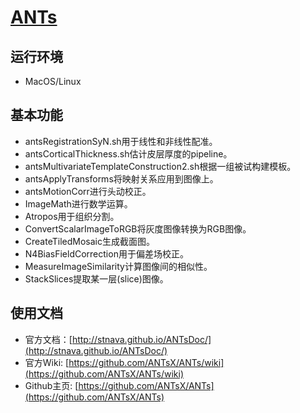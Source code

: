 # [ANTs](https://github.com/ANTsX)

## 运行环境
* MacOS/Linux

## 基本功能

* antsRegistrationSyN.sh用于线性和非线性配准。
* antsCorticalThickness.sh估计皮层厚度的pipeline。
* antsMultivariateTemplateConstruction2.sh根据一组被试构建模板。
* antsApplyTransforms将映射关系应用到图像上。
* antsMotionCorr进行头动校正。
* ImageMath进行数学运算。
* Atropos用于组织分割。
* ConvertScalarImageToRGB将灰度图像转换为RGB图像。
* CreateTiledMosaic生成截面图。
* N4BiasFieldCorrection用于偏差场校正。
* MeasureImageSimilarity计算图像间的相似性。
* StackSlices提取某一层(slice)图像。

## 使用文档

* 官方文档：[http://stnava.github.io/ANTsDoc/](http://stnava.github.io/ANTsDoc/)
* 官方Wiki: [https://github.com/ANTsX/ANTs/wiki](https://github.com/ANTsX/ANTs/wiki)
* Github主页: [https://github.com/ANTsX/ANTs](https://github.com/ANTsX/ANTs)
